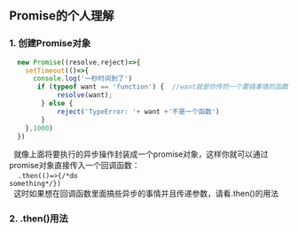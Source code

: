 ## Promise的个人理解

### 1. 创建Promise对象
```javascript
  new Promise((resolve,reject)=>{
    setTimeout(()=>{
      console.log('一秒时间到了')
       if (typeof want == 'function') {  //want就是你传的一个要搞事情的函数 跟回调一样的
            resolve(want);
        } else {
            reject('TypeError: '+ want +'不是一个函数')
        }
    },1000)
  })
```
&nbsp;&nbsp;就像上面将要执行的异步操作封装成一个promise对象，这样你就可以通过promise对象直接传入一个回调函数：<br>&nbsp;&nbsp;&nbsp;&nbsp;<code>.then(()=>{\/\*do something\*\/})</code>
<br>&nbsp;&nbsp;这时如果想在回调函数里面搞些异步的事情并且传递参数，请看.then()的用法
  
  ### 2. .then()用法
  
